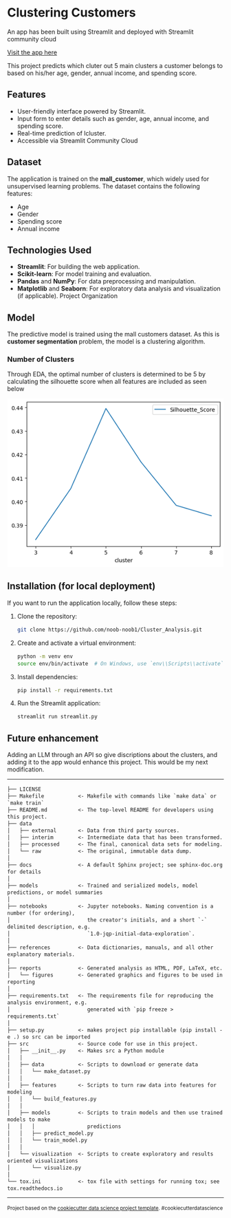 Clustering Customers 
==============================

An app has been built using Streamlit and deployed with Streamlit community cloud

[Visit the app here](https://clusteranalysis-n9lzcudmv8d8ebjwscehkz.streamlit.app/)

This project predicts which cluter out 5 main clusters a customer belongs to based on his/her age, gender, annual income, and spending score.

## Features
- User-friendly interface powered by Streamlit.
- Input form to enter details such as gender, age, annual income, and spending score.
- Real-time prediction of lcluster.
- Accessible via Streamlit Community Cloud

## Dataset
The application is trained on the **mall_customer**, which widely used for unsupervised learning problems. The dataset contains the following features:
- Age
- Gender
- Spending score
- Annual income

## Technologies Used
- **Streamlit**: For building the web application.
- **Scikit-learn**: For model training and evaluation.
- **Pandas** and **NumPy**: For data preprocessing and manipulation.
- **Matplotlib** and **Seaborn**: For exploratory data analysis and visualization (if applicable).
Project Organization

## Model
The predictive model is trained using the mall customers dataset. As this is **customer segmentation** problem, the model is a clustering algorithm. 

### Number of Clusters

Through EDA, the optimal number of clusters is determined to be 5 by calculating the silhouette score when all features are included as seen below

![Alt text](Untitled.png)

## Installation (for local deployment)
If you want to run the application locally, follow these steps:

1. Clone the repository:
   ```bash
   git clone https://github.com/noob-noob1/Cluster_Analysis.git

2. Create and activate a virtual environment:
   ```bash
   python -m venv env
   source env/bin/activate  # On Windows, use `env\\Scripts\\activate`

3. Install dependencies:
   ```bash
   pip install -r requirements.txt

4. Run the Streamlit application:
   ```bash
   streamlit run streamlit.py

## Future enhancement

Adding an LLM through an API so give discriptions about the clusters, and adding it to the app would enhance this project. This would be my next modification.

------------

    ├── LICENSE
    ├── Makefile           <- Makefile with commands like `make data` or `make train`
    ├── README.md          <- The top-level README for developers using this project.
    ├── data
    │   ├── external       <- Data from third party sources.
    │   ├── interim        <- Intermediate data that has been transformed.
    │   ├── processed      <- The final, canonical data sets for modeling.
    │   └── raw            <- The original, immutable data dump.
    │
    ├── docs               <- A default Sphinx project; see sphinx-doc.org for details
    │
    ├── models             <- Trained and serialized models, model predictions, or model summaries
    │
    ├── notebooks          <- Jupyter notebooks. Naming convention is a number (for ordering),
    │                         the creator's initials, and a short `-` delimited description, e.g.
    │                         `1.0-jqp-initial-data-exploration`.
    │
    ├── references         <- Data dictionaries, manuals, and all other explanatory materials.
    │
    ├── reports            <- Generated analysis as HTML, PDF, LaTeX, etc.
    │   └── figures        <- Generated graphics and figures to be used in reporting
    │
    ├── requirements.txt   <- The requirements file for reproducing the analysis environment, e.g.
    │                         generated with `pip freeze > requirements.txt`
    │
    ├── setup.py           <- makes project pip installable (pip install -e .) so src can be imported
    ├── src                <- Source code for use in this project.
    │   ├── __init__.py    <- Makes src a Python module
    │   │
    │   ├── data           <- Scripts to download or generate data
    │   │   └── make_dataset.py
    │   │
    │   ├── features       <- Scripts to turn raw data into features for modeling
    │   │   └── build_features.py
    │   │
    │   ├── models         <- Scripts to train models and then use trained models to make
    │   │   │                 predictions
    │   │   ├── predict_model.py
    │   │   └── train_model.py
    │   │
    │   └── visualization  <- Scripts to create exploratory and results oriented visualizations
    │       └── visualize.py
    │
    └── tox.ini            <- tox file with settings for running tox; see tox.readthedocs.io


--------

<p><small>Project based on the <a target="_blank" href="https://drivendata.github.io/cookiecutter-data-science/">cookiecutter data science project template</a>. #cookiecutterdatascience</small></p>
